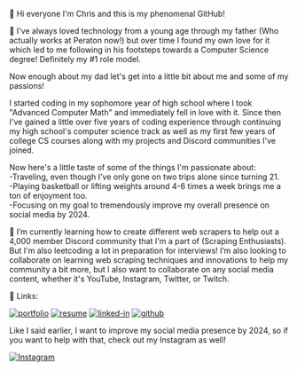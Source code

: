 👋 Hi everyone I'm Chris and this is my phenomenal GitHub!

👀 I've always loved technology from a young age through my father (Who actually works at Peraton now!) 
but over time I found my own love for it which led to me following in his footsteps towards a Computer Science degree! 
Definitely my #1 role model. 

Now enough about my dad let's get into a little bit about me and some of my passions!<br />

I started coding in my sophomore year of high school where I took "Advanced Computer Math" and immediately fell in love with it.
 Since then I've gained a little over five years of coding experience through continuing my high school's computer science track
 as well as my first few years of college CS courses along with my projects and Discord communities I've joined.
 
 Now here's a little taste of some of the things I'm passionate about:<br />
-Traveling, even though I've only gone on two trips alone since turning 21.<br />
-Playing basketball or lifting weights around 4-6 times a week brings me a ton of enjoyment too.<br />
-Focusing on my goal to tremendously improve my overall presence on social media by 2024.

🌱 I’m currently learning how to create different web scrapers to help out a 4,000 member Discord community 
that I'm a part of (Scraping Enthusiasts). But I'm also leetcoding a lot in preparation for interviews! 
I’m also looking to collaborate on learning web scraping techniques and innovations to help my community a bit more, but
I also want to collaborate on any social media content, whether it's YouTube, Instagram, Twitter, or Twitch.

🔗 Links:

[![portfolio](https://img.shields.io/badge/Portfolio-5340ff?style=for-the-badge&logo=Google-chrome&logoColor=white)](https://VargasChristopher.github.io/)
[![resume](https://img.shields.io/badge/Resume-4285F4?style=for-the-badge&logo=read-the-docs&logoColor=white)](https://docs.google.com/file/d/1CizMkflbF5CEXK_jm7hog6TYOG80KSQk/edit?usp=docslist_api&filetype=msword)
[![linked-in](https://img.shields.io/badge/Linked_In-0077B5?style=for-the-badge&logo=LinkedIn&logoColor=white)](https://www.linkedin.com/in/christopher-vargas-66b642195/)
[![github](https://img.shields.io/badge/GitHub-000000?style=for-the-badge&logo=GitHub&logoColor=white)](https://github.com/VargasChristopher)

Like I said earlier, I want to improve my social media presence by 2024, so if you want to help with that, check out my Instagram as well!

[![Instagram](https://img.shields.io/badge/Instagram-E4405F?style=for-the-badge&logo=instagram&logoColor=white)](https://www.instagram.com/chrispy.one/)
